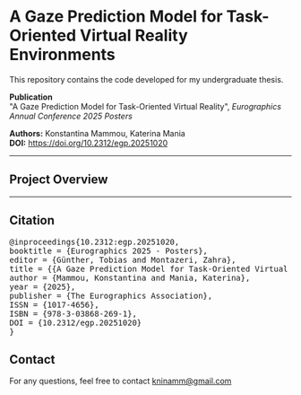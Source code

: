 # A Gaze Prediction Model for Task-Oriented Virtual Reality Environments

This repository contains the code developed for my undergraduate thesis.

 **Publication**  
 "A Gaze Prediction Model for Task-Oriented Virtual Reality", *Eurographics Annual Conference 2025 Posters*
 
**Authors:** Konstantina Mammou, Katerina Mania  
**DOI:** https://doi.org/10.2312/egp.20251020

---

## Project Overview

---
## Citation
<pre>@inproceedings{10.2312:egp.20251020,
booktitle = {Eurographics 2025 - Posters},
editor = {Günther, Tobias and Montazeri, Zahra},
title = {{A Gaze Prediction Model for Task-Oriented Virtual Reality}},
author = {Mammou, Konstantina and Mania, Katerina},
year = {2025},
publisher = {The Eurographics Association},
ISSN = {1017-4656},
ISBN = {978-3-03868-269-1},
DOI = {10.2312/egp.20251020}
} </pre>

## Contact
For any questions, feel free to contact
kninamm@gmail.com
